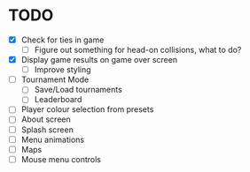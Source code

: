 # TODO
- [x] Check for ties in game
  - [ ] Figure out something for head-on collisions, what to do?
- [x] Display game results on game over screen
  - [ ] Improve styling
- [ ] Tournament Mode
  - [ ] Save/Load tournaments
  - [ ] Leaderboard
- [ ] Player colour selection from presets
- [ ] About screen
- [ ] Splash screen
- [ ] Menu animations
- [ ] Maps
- [ ] Mouse menu controls